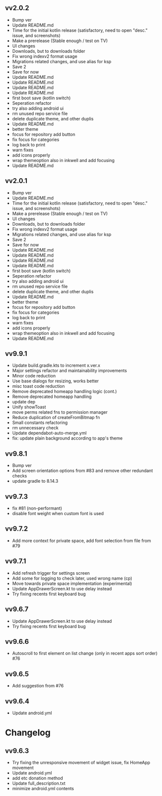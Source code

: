 ## vv2.0.2

- Bump ver
- Update README.md
- Time for the initial kotlin release (satisfactory, need to open <html> "desc." issue, and screenshots)
- Make a prerelease (Stable enough / test on TV)
- UI changes
- Downloads, but to downloads folder
- Fix wrong indexv2 format usage
- Migrations related changes, and use alias for ksp
- Save 2
- Save for now
- Update README.md
- Update README.md
- Update README.md
- Update README.md
- first boot save (kotlin switch)
- Seperation refactor
- try also adding android ui
- rm unused repo service file
- delete duplicate theme, and other duplis
- Update README.md
- better theme
- focus for repository add button
- fix focus for categories
- log back to print
- warn fixes
- add icons properly
- wrap themeoption also in inkwell and add focusing
- Update README.md


## vv2.0.1

- Bump ver
- Update README.md
- Time for the initial kotlin release (satisfactory, need to open <html> "desc." issue, and screenshots)
- Make a prerelease (Stable enough / test on TV)
- UI changes
- Downloads, but to downloads folder
- Fix wrong indexv2 format usage
- Migrations related changes, and use alias for ksp
- Save 2
- Save for now
- Update README.md
- Update README.md
- Update README.md
- Update README.md
- first boot save (kotlin switch)
- Seperation refactor
- try also adding android ui
- rm unused repo service file
- delete duplicate theme, and other duplis
- Update README.md
- better theme
- focus for repository add button
- fix focus for categories
- log back to print
- warn fixes
- add icons properly
- wrap themeoption also in inkwell and add focusing
- Update README.md


## vv9.9.1

- Update build.gradle.kts to increment x.ver.x
- Major settings refactor and maintainability improvements
- Minor code reduction
- Use base dialogs for resizing, works better
- misc toast code reduction
- Remove deprecated homeapp handling logic (cont.)
- Remove deprecated homeapp handling
- update dep
- Unify showToast
- move perms related fns to permission manager
- Reduce duplication of createFromBitmap fn
- Small constants refactoring
- rm unnecessary check
- Update dependabot-auto-merge.yml
- fix: update plain background according to app's theme


## vv9.8.1

- Bump ver
- Add screen orientation options from #83 and remove other redundant checks
- update gradle to 8.14.3


## vv9.7.3

- fix #81 (non-performant)
- disable font weight when custom font is used


## vv9.7.2

- Add more context for private space, add font selection from file from #79


## vv9.7.1

- Add refresh trigger for settings screen
- Add some for logging to check later, used wrong name (cp)
- Move towards private space implementation (experimental)
- Update AppDrawerScreen.kt to use delay instead
- Try fixing recents first keyboard bug


## vv9.6.7

- Update AppDrawerScreen.kt to use delay instead
- Try fixing recents first keyboard bug


## vv9.6.6

- Autoscroll to first element on list change (only in recent apps sort order) #76


## vv9.6.5

- Add suggestion from #76


## vv9.6.4

- Update android.yml


# Changelog

## vv9.6.3

- Try fixing the unresponsive movement of widget issue, fix HomeApp movement
- Update android.yml
- add etc donation method
- Update full_description.txt
- minimize android.yml contents

